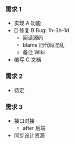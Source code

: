 ### 需求 1
* 实现 A 功能
* [] 修复 B Bug: 1h-3h-1d
    * 阅读源码
    * blame 旧代码混乱
    * 备注 Wiki
* 编写 C 文档

### 需求 2
* 待定

### 需求 3
- 接口对接
    - after 后端
- 同步设计资源
